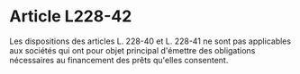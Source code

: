 # Article L228-42

Les dispositions des articles L. 228-40 et L. 228-41 ne sont pas applicables aux sociétés qui ont pour objet principal d'émettre des obligations nécessaires au financement des prêts qu'elles consentent.
